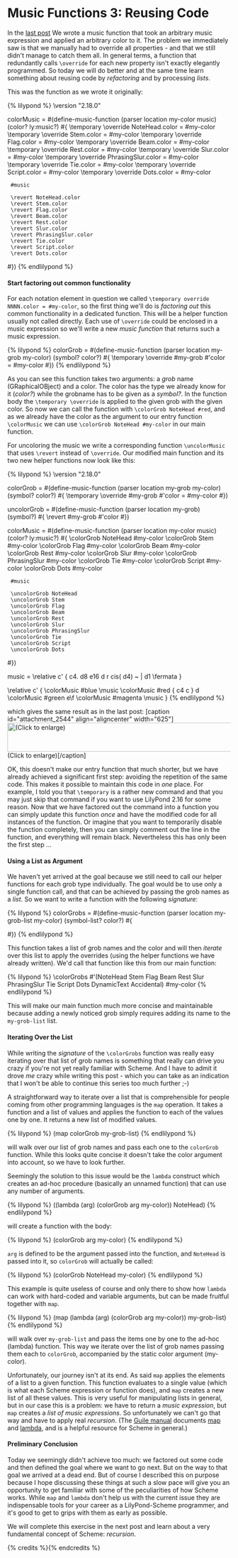# Music Functions 3: Reusing Code

In the [last post](http://lilypondblog.org/2014/03/music-function…mething-useful/ ) We wrote a music function that took an arbitrary music expression and applied an arbitrary color to it. The problem we immediately saw is that we manually had to override all properties - and that we still didn't manage to catch them all. In general terms, a function that redundantly calls `\override` for each new property isn't exactly elegantly programmed. So today we will do better and at the same time learn something about reusing code by *refactoring* and by processing *lists*.<!--more-->

This was the function as we wrote it originally:

{% lilypond %}
\version "2.18.0"

colorMusic =
#(define-music-function (parser location my-color music)
   (color? ly:music?)
   #{
     \temporary \override NoteHead.color = #my-color
     \temporary \override Stem.color = #my-color
     \temporary \override Flag.color = #my-color
     \temporary \override Beam.color = #my-color
     \temporary \override Rest.color = #my-color
     \temporary \override Slur.color = #my-color
     \temporary \override PhrasingSlur.color = #my-color
     \temporary \override Tie.color = #my-color
     \temporary \override Script.color = #my-color
     \temporary \override Dots.color = #my-color

     #music

     \revert NoteHead.color
     \revert Stem.color
     \revert Flag.color
     \revert Beam.color
     \revert Rest.color
     \revert Slur.color
     \revert PhrasingSlur.color
     \revert Tie.color
     \revert Script.color
     \revert Dots.color
   #})
{% endlilypond %}

#### Start factoring out common functionality

For each notation element in question we called `\temporary override NNNN.color = #my-color`, so the first thing we'll do is *factoring out* this common functionality in a dedicated function. This will be a helper function usually not called directly. Each use of `\override` could be enclosed in a music expression so we'll write a new *music function* that returns such a music expression.

{% lilypond %}
colorGrob =
#(define-music-function (parser location my-grob my-color)
   (symbol? color?)
   #{
     \temporary \override #my-grob #'color = #my-color
   #})
{% endlilypond %}

As you can see this function takes two arguments: a *grob* name (GRaphicalOBject) and a color. The color has the type we already know for it (*color?*) while the grobname has to be given as a *symbol?*. In the function body the `\temporary \override` is applied to the given grob with the given color. So now we can call the function with `\colorGrob NoteHead #red`, and as we already have the color as the argument to our entry function `\colorMusic` we can use `\colorGrob NoteHead #my-color` in our main function.

For uncoloring the music we write a corresponding function `\uncolorMusic` that uses `\revert` instead of `\override`. Our modified main function and its two new helper functions now look like this:

{% lilypond %}
\version "2.18.0"

colorGrob =
#(define-music-function (parser location my-grob my-color)
   (symbol? color?)
   #{
     \temporary \override #my-grob #'color = #my-color
   #})

uncolorGrob =
#(define-music-function (parser location my-grob)
   (symbol?)
   #{
     \revert #my-grob #'color
   #})

colorMusic =
#(define-music-function (parser location my-color music)
   (color? ly:music?)
   #{
     \colorGrob NoteHead #my-color
     \colorGrob Stem #my-color
     \colorGrob Flag #my-color
     \colorGrob Beam #my-color
     \colorGrob Rest #my-color
     \colorGrob Slur #my-color
     \colorGrob PhrasingSlur #my-color
     \colorGrob Tie #my-color
     \colorGrob Script #my-color
     \colorGrob Dots #my-color

     #music

     \uncolorGrob NoteHead
     \uncolorGrob Stem
     \uncolorGrob Flag
     \uncolorGrob Beam
     \uncolorGrob Rest
     \uncolorGrob Slur
     \uncolorGrob PhrasingSlur
     \uncolorGrob Tie
     \uncolorGrob Script
     \uncolorGrob Dots
   #})

music = \relative c' {
  c4. d8 e16 d r cis( d4) ~ | d1 \fermata
}

\relative c' {
  \colorMusic #blue \music
  \colorMusic #red { c4 c } d \colorMusic #green e\f
  \colorMusic #magenta \music
}
{% endlilypond %}

which gives the same result as in the last post:
[caption id="attachment_2544" align="aligncenter" width="625"]<a href="http://lilypondblog.org/wp-content/uploads/2014/03/fifth-music-function.png"><img src="http://lilypondblog.org/wp-content/uploads/2014/03/fifth-music-function-1024x108.png" alt="(Click to enlarge)" width="625" height="65" class="size-large wp-image-2544" /></a> (Click to enlarge)[/caption]

OK, this doesn't make our entry function that much shorter, but we have already achieved a significant first step: avoiding the repetition of the same code. This makes it possible to maintain this code in *one* place. For example, I told you that `\temporary` is a rather new command and that you may just skip that command if you want to use LilyPond 2.16 for some reason. Now that we have factored out the command into a function you can simply update this function *once* and have the modified code for all instances of the function. Or imagine that you want to temporarily disable the function completely, then you can simply comment out the line in the function, and everything will remain black. Nevertheless this has only been the first step ...

#### Using a List as Argument

We haven't yet arrived at the goal because we still need to call our helper functions for each grob type individually. The goal would be to use only a single function call, and that can be achieved by passing the grob names as a *list*.  So we want to write a function with the following *signature*:

{% lilypond %}
colorGrobs =
#(define-music-function (parser location my-grob-list my-color)
   (symbol-list? color?)
   #{

   #})
{% endlilypond %}

This function takes a list of grob names and the color and will then *iterate* over this list to apply the overrides (using the helper functions we have already written). We'd call that function like this from our main function:

{% lilypond %}
\colorGrobs #'(NoteHead
               Stem
               Flag
               Beam
               Rest
               Slur
               PhrasingSlur
               Tie
               Script
               Dots
               DynamicText
               Accidental) #my-color
{% endlilypond %}

This will make our main function much more concise and maintainable because adding a newly noticed grob simply requires adding its name to the `my-grob-list` list.

#### Iterating Over the List

While writing the *signature* of the `\colorGrobs` function was really easy iterating over that list of grob names is something that really can drive you crazy if you're not yet really familiar with Scheme. And I have to admit it drove *me* crazy while writing this post - which you can take as an indication that I won't be able to continue this series too much further ;-)

A straightforward way to iterate over a list that is comprehensible for people coming from other programming languages is the `map` operation. It takes a function and a list of values and applies the function to each of the values one by one.  It returns a new list of modified values.

{% lilypond %}
(map colorGrob my-grob-list)
{% endlilypond %}

will walk over our list of grob names and pass each one to the `colorGrob` function. While this looks quite concise it doesn't take the color argument into account, so we have to look further.

Seemingly the solution to this issue would be the `lambda` construct which creates an ad-hoc procedure (basically an unnamed function) that can use any number of arguments.

{% lilypond %}
((lambda (arg) (colorGrob arg my-color)) NoteHead)
{% endlilypond %}

will create a function with the body:

{% lilypond %}
(colorGrob arg my-color)
{% endlilypond %}

`arg` is defined to be the argument passed into the function, and `NoteHead` is passed into it, so `colorGrob` will actually be called:

{% lilypond %}
(colorGrob NoteHead my-color)
{% endlilypond %}

This example is quite useless of course and only there to show how `lambda` can work with hard-coded and variable arguments, but can be made fruitful together with `map`.

{% lilypond %}
(map (lambda (arg) (colorGrob arg my-color)) my-grob-list)
{% endlilypond %}

will walk over `my-grob-list` and pass the items one by one to the ad-hoc (lambda) function. This way we iterate over the list of grob names passing them each to `colorGrob`, accompanied by the static color argument (my-color).

Unfortunately, our journey isn't at its end. As said `map` applies the elements of a list to a given function. This function evaluates to a single value (which is what each Scheme expression or function does), and `map` creates a new list of all these values. This is very useful for manipulating lists in general, but in our case this is a problem: we have to return a *music expression*, but `map` creates a *list of music expressions*. So unfortunately we can't go that way and have to apply real *recursion*. (The [Guile manual](https://www.gnu.org/software/guile/manual/ ) documents [map](https://www.gnu.org/software/guile/manual/html_node/List-Mapping.html#List-Mapping) and [lambda](https://www.gnu.org/software/guile/manual/html_node/Lambda.html#Lambda), and is a helpful resource for Scheme in general.)

#### Preliminary Conclusion

Today we seemingly didn't achieve too much: we factored out some code and then defined the goal where we want to go next. But on the way to that goal we arrived at a dead end. But of course I described this on purpose because I hope discussing these things at such a slow pace will give you an opportunity to get familiar with some of the peculiarities of how Scheme works. While `map` and `lambda` don't help us with the current issue they are indispensable tools for your career as a LilyPond-Scheme programmer, and it's good to get to grips with them as early as possible.

We will complete this exercise in the next post and learn about a very fundamental concept of Scheme: *recursion*.

{% credits %}{% endcredits %}

